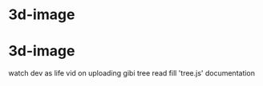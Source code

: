 # 3d-image
# 3d-image
 watch dev as life vid on uploading gibi tree 
 read fill 'tree.js' documentation